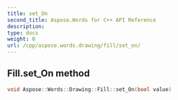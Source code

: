 ```yaml
---
title: set_On
second_title: Aspose.Words for C++ API Reference
description: 
type: docs
weight: 0
url: /cpp/aspose.words.drawing/fill/set_on/
---
```

## Fill.set_On method




```cpp
void Aspose::Words::Drawing::Fill::set_On(bool value)
```


